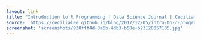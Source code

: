 ```yaml
---
layout: link
title: "Introduction to R Programming | Data Science Journal | Cecilia Lee"
source: 'https://cecilialee.github.io/blog/2017/12/05/intro-to-r-programming.html'
screenshot: 'screenshots/930fff4d-3a6b-4db3-b58e-b23120057105.jpg'
---
```


